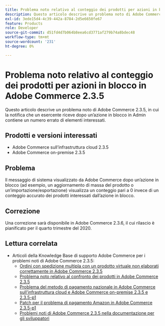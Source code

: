 ```yaml
---
title: Problema noto relativo al conteggio dei prodotti per azioni in blocco in Adobe Commerce 2.3.5
description: Questo articolo descrive un problema noto di Adobe Commerce 2.3.5, in cui la notifica che un esercente riceve dopo un’azione in blocco in Admin contiene un numero errato di elementi interessati.
exl-id: 3ede15d4-4c39-442a-8784-2d5e6650fe67
feature: Products
role: Developer
source-git-commit: d51fd4d7b064b8eea6cd3771af279b74a8bdec48
workflow-type: tm+mt
source-wordcount: '231'
ht-degree: 0%

---
```


# Problema noto relativo al conteggio dei prodotti per azioni in blocco in Adobe Commerce 2.3.5

Questo articolo descrive un problema noto di Adobe Commerce 2.3.5, in cui la notifica che un esercente riceve dopo un’azione in blocco in Admin contiene un numero errato di elementi interessati.

## Prodotti e versioni interessati

* Adobe Commerce sull’infrastruttura cloud 2.3.5
* Adobe Commerce on-premise 2.3.5

## Problema

Il messaggio di sistema visualizzato da Adobe Commerce dopo un’azione in blocco (ad esempio, un aggiornamento di massa del prodotto o un’importazione/esportazione) visualizza un conteggio pari a 0 invece di un conteggio accurato dei prodotti interessati dall’azione in blocco.

## Correzione

Una correzione sarà disponibile in Adobe Commerce 2.3.6, il cui rilascio è pianificato per il quarto trimestre del 2020.

## Lettura correlata

* Articoli della Knowledge Base di supporto Adobe Commerce per i problemi noti di Adobe Commerce 2.3.5:
   * [Ordini con spedizione multipla con un prodotto virtuale non elaborati correttamente in Adobe Commerce 2.3.5](/help/troubleshooting/miscellaneous/magento-2-3-5-known-issue-virtual-product-multi-ship-orders.md)
   * [Problema noto relativo al confronto dei prodotti in Adobe Commerce 2.3.5](/help/troubleshooting/storefront/product-comparison-known-issue-in-magento-2-3-5.md)
   * [Problema del metodo di pagamento nazionale in Adobe Commerce sull’infrastruttura cloud e Adobe Commerce on-premise 2.3.5 e 2.3.5-p1](/help/troubleshooting/known-issues-patches-attached/magento-2-3-5-2-3-5-p1-patch-country-payment-issue.md)
   * [Patch per il problema di pagamento Amazon in Adobe Commerce 2.3.5-p1](/help/troubleshooting/payments/patch-for-amazon-pay-checkout-issue-in-magento-2-3-5-p1.md)
   * [Problemi noti di Adobe Commerce 2.3.5 nella documentazione per gli sviluppatori](https://devdocs.magento.com/guides/v2.3/release-notes/release-notes-2-3-5-commerce.html#known-issues)
